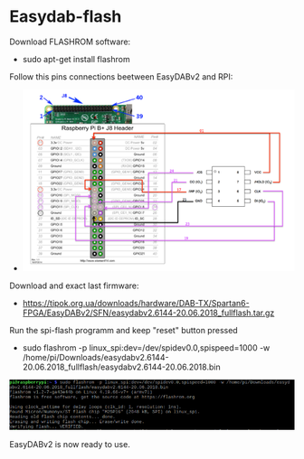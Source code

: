 # Easydab-flash

Download FLASHROM software:
* sudo apt-get install flashrom 
 
 Follow this pins connections beetween EasyDABv2 and RPI:
 
 - ![Screenshot of a logo slide](RPIheader.png) 
 
 Download and exact last firmware:
 - https://tipok.org.ua/downloads/hardware/DAB-TX/Spartan6-FPGA/EasyDABv2/SFN/easydabv2.6144-20.06.2018_fullflash.tar.gz
 
 
 Run the spi-flash programm and keep "reset" button pressed
 
 * sudo flashrom -p linux_spi:dev=/dev/spidev0.0,spispeed=1000 -w /home/pi/Downloads/easydabv2.6144-20.06.2018_fullflash/easydabv2.6144-20.06.2018.bin
 
 ![Screenshot of a logo slide](flash1.png) 
 
 EasyDABv2 is now ready to use.
 
 
